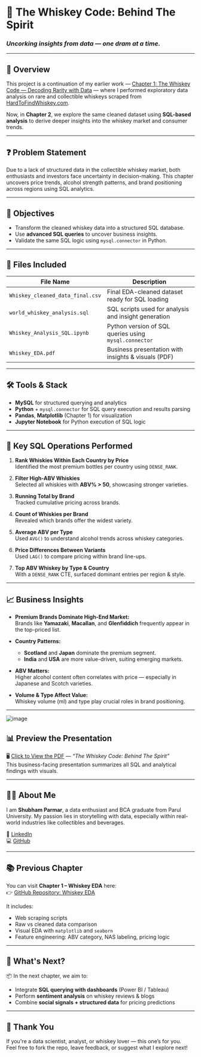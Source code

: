 # 🥃 The Whiskey Code: Behind The Spirit  
### *Uncorking insights from data — one dram at a time.*

---

## 📌 Overview

This project is a continuation of my earlier work — [Chapter 1: The Whiskey Code — Decoding Rarity with Data](https://github.com/shubham132004/Whiskey_EDA) — where I performed exploratory data analysis on rare and collectible whiskeys scraped from [HardToFindWhiskey.com](https://www.htfw.com).  

Now, in **Chapter 2**, we explore the same cleaned dataset using **SQL-based analysis** to derive deeper insights into the whiskey market and consumer trends.

---

## ❓ Problem Statement

Due to a lack of structured data in the collectible whiskey market, both enthusiasts and investors face uncertainty in decision-making. This chapter uncovers price trends, alcohol strength patterns, and brand positioning across regions using SQL analytics.

---

## 🎯 Objectives

- Transform the cleaned whiskey data into a structured SQL database.
- Use **advanced SQL queries** to uncover business insights.
- Validate the same SQL logic using `mysql.connector` in Python.

---

## 🧾 Files Included

| File Name                        | Description                                               |
|----------------------------------|-----------------------------------------------------------|
| `Whiskey_cleaned_data_final.csv` | Final EDA-cleaned dataset ready for SQL loading          |
| `world_whiskey_analysis.sql`     | SQL scripts used for analysis and insight generation     |
| `Whiskey_Analysis_SQL.ipynb`     | Python version of SQL queries using `mysql.connector`    |
| `Whiskey_EDA.pdf`                | Business presentation with insights & visuals (PDF)      |

---

## 🛠️ Tools & Stack

- **MySQL** for structured querying and analytics
- **Python** + `mysql.connector` for SQL query execution and results parsing
- **Pandas**, **Matplotlib** (Chapter 1) for visualization
- **Jupyter Notebook** for Python execution of SQL logic

---

## 🧪 Key SQL Operations Performed

1. **Rank Whiskies Within Each Country by Price**  
   Identified the most premium bottles per country using `DENSE_RANK`.

2. **Filter High-ABV Whiskies**  
   Selected all whiskies with **ABV% > 50**, showcasing stronger varieties.

3. **Running Total by Brand**  
   Tracked cumulative pricing across brands.

4. **Count of Whiskies per Brand**  
   Revealed which brands offer the widest variety.

5. **Average ABV per Type**  
   Used `AVG()` to understand alcohol trends across whiskey categories.

6. **Price Differences Between Variants**  
   Used `LAG()` to compare pricing within brand line-ups.

7. **Top ABV Whiskey by Type & Country**  
   With a `DENSE_RANK` CTE, surfaced dominant entries per region & style.

---

## 📈 Business Insights

- **Premium Brands Dominate High-End Market:**  
  Brands like **Yamazaki**, **Macallan**, and **Glenfiddich** frequently appear in the top-priced list.

- **Country Patterns:**  
  - **Scotland** and **Japan** dominate the premium segment.  
  - **India** and **USA** are more value-driven, suiting emerging markets.

- **ABV Matters:**  
  Higher alcohol content often correlates with price — especially in Japanese and Scotch varieties.

- **Volume & Type Affect Value:**  
  Whiskey volume (ml) and type play crucial roles in brand positioning.

---
![image](https://github.com/user-attachments/assets/df61668f-6b48-4224-8d45-2eea5451dbb4)


## 📊 Preview the Presentation

🖥️ [Click to View the PDF](./Whiskey_SQL.pdf) — *“The Whiskey Code: Behind The Spirit”*  
This business-facing presentation summarizes all SQL and analytical findings with visuals.

---

## 👨‍💻 About Me

I am **Shubham Parmar**, a data enthusiast and BCA graduate from Parul University. My passion lies in storytelling with data, especially within real-world industries like collectibles and beverages.

🔗 [LinkedIn](https://www.linkedin.com/in/shubham-parmar-12164024a/)  
💻 [GitHub](https://github.com/shubham132004)

---

## 📚 Previous Chapter

You can visit **Chapter 1 – Whiskey EDA** here:  
👉 [GitHub Repository: Whiskey EDA](https://github.com/shubham132004/World-Whiskey-Analysis/Whiskey_EDA)

It includes:
- Web scraping scripts
- Raw vs cleaned data comparison
- Visual EDA with `matplotlib` and `seaborn`
- Feature engineering: ABV category, NAS labeling, pricing logic

---

## 🚀 What's Next?

📦 In the next chapter, we aim to:
- Integrate **SQL querying with dashboards** (Power BI / Tableau)
- Perform **sentiment analysis** on whiskey reviews & blogs
- Combine **social signals + structured data** for pricing predictions

---

## 🙏 Thank You

If you're a data scientist, analyst, or whiskey lover — this one’s for you.  
Feel free to fork the repo, leave feedback, or suggest what I explore next!  
